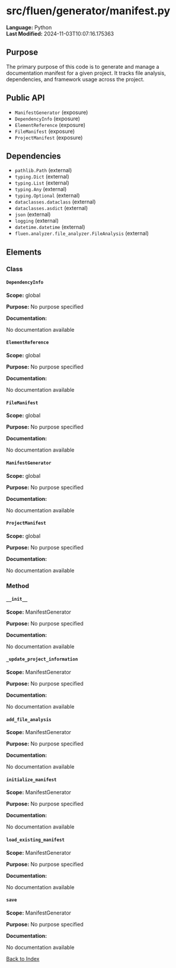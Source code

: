 # src/fluen/generator/manifest.py

**Language:** Python  
**Last Modified:** 2024-11-03T10:07:16.175363

## Purpose

The primary purpose of this code is to generate and manage a documentation manifest for a given project. It tracks file analysis, dependencies, and framework usage across the project.

## Public API

- `ManifestGenerator` (exposure)
- `DependencyInfo` (exposure)
- `ElementReference` (exposure)
- `FileManifest` (exposure)
- `ProjectManifest` (exposure)

## Dependencies

- `pathlib.Path` (external)
- `typing.Dict` (external)
- `typing.List` (external)
- `typing.Any` (external)
- `typing.Optional` (external)
- `dataclasses.dataclass` (external)
- `dataclasses.asdict` (external)
- `json` (external)
- `logging` (external)
- `datetime.datetime` (external)
- `fluen.analyzer.file_analyzer.FileAnalysis` (external)

## Elements

### Class

#### `DependencyInfo`

**Scope:** global

**Purpose:** No purpose specified

**Documentation:**

No documentation available

#### `ElementReference`

**Scope:** global

**Purpose:** No purpose specified

**Documentation:**

No documentation available

#### `FileManifest`

**Scope:** global

**Purpose:** No purpose specified

**Documentation:**

No documentation available

#### `ManifestGenerator`

**Scope:** global

**Purpose:** No purpose specified

**Documentation:**

No documentation available

#### `ProjectManifest`

**Scope:** global

**Purpose:** No purpose specified

**Documentation:**

No documentation available

### Method

#### `__init__`

**Scope:** ManifestGenerator

**Purpose:** No purpose specified

**Documentation:**

No documentation available

#### `_update_project_information`

**Scope:** ManifestGenerator

**Purpose:** No purpose specified

**Documentation:**

No documentation available

#### `add_file_analysis`

**Scope:** ManifestGenerator

**Purpose:** No purpose specified

**Documentation:**

No documentation available

#### `initialize_manifest`

**Scope:** ManifestGenerator

**Purpose:** No purpose specified

**Documentation:**

No documentation available

#### `load_existing_manifest`

**Scope:** ManifestGenerator

**Purpose:** No purpose specified

**Documentation:**

No documentation available

#### `save`

**Scope:** ManifestGenerator

**Purpose:** No purpose specified

**Documentation:**

No documentation available


[Back to Index](../README.md)
